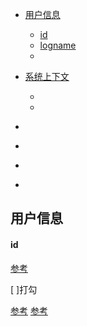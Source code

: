 
- [用户信息](#用户信息)
	+ [id](#id)
	+ [logname]()
	+ []()
- [系统上下文]()
	+ []()
	+ []()
- []()	
- []()	

- []()	
- []()	






## <span id="用户信息">用户信息</span>

#### <span id="id">id</span>



[参考](https://www.gnu.org/software/coreutils/manual/html_node/id-invocation.html#id-invocation)


[ ]打勾


[参考]()
[参考]()
